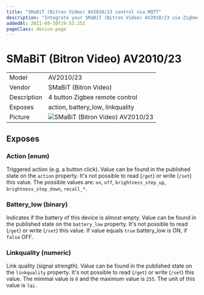 ```yaml
---
title: "SMaBiT (Bitron Video) AV2010/23 control via MQTT"
description: "Integrate your SMaBiT (Bitron Video) AV2010/23 via Zigbee2MQTT with whatever smart home infrastructure you are using without the vendors bridge or gateway."
addedAt: 2021-09-30T19:53:25Z
pageClass: device-page
---
```


<!-- !!!! -->
<!-- ATTENTION: This file is auto-generated through docgen! -->
<!-- You can only edit the "Notes"-Section between the two comment lines "Notes BEGIN" and "Notes END". -->
<!-- Do not use h1 or h2 heading within "## Notes"-Section. -->
<!-- !!!! -->

# SMaBiT (Bitron Video) AV2010/23

|     |     |
|-----|-----|
| Model | AV2010/23  |
| Vendor  | SMaBiT (Bitron Video)  |
| Description | 4 button Zigbee remote control |
| Exposes | action, battery_low, linkquality |
| Picture | ![SMaBiT (Bitron Video) AV2010/23](https://www.zigbee2mqtt.io/images/devices/AV2010-23.jpg) |


<!-- Notes BEGIN: You can edit here. Add "## Notes" headline if not already present. -->


<!-- Notes END: Do not edit below this line -->


## Exposes

### Action (enum)
Triggered action (e.g. a button click).
Value can be found in the published state on the `action` property.
It's not possible to read (`/get`) or write (`/set`) this value.
The possible values are: `on`, `off`, `brightness_step_up`, `brightness_step_down`, `recall_*`.

### Battery_low (binary)
Indicates if the battery of this device is almost empty.
Value can be found in the published state on the `battery_low` property.
It's not possible to read (`/get`) or write (`/set`) this value.
If value equals `true` battery_low is ON, if `false` OFF.

### Linkquality (numeric)
Link quality (signal strength).
Value can be found in the published state on the `linkquality` property.
It's not possible to read (`/get`) or write (`/set`) this value.
The minimal value is `0` and the maximum value is `255`.
The unit of this value is `lqi`.

